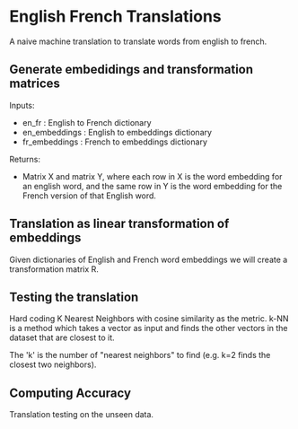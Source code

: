 # English French Translations
A naive machine translation to translate words from english to french.

## Generate embedidings and transformation matrices
Inputs:
* en_fr : English to French dictionary
* en_embeddings : English to embeddings dictionary
* fr_embeddings : French to embeddings dictionary

Returns:
* Matrix X and matrix Y, where each row in X is the word embedding for an english word, and the same row in Y is the word embedding for the French version of that English word.

## Translation as linear transformation of embeddings
Given dictionaries of English and French word embeddings we will create a transformation matrix R.

## Testing the translation
Hard coding K Nearest Neighbors with cosine similarity as the metric. k-NN is a method which takes a vector as input and finds the other vectors in the dataset that are closest to it.

The 'k' is the number of "nearest neighbors" to find (e.g. k=2 finds the closest two neighbors).

## Computing Accuracy
Translation testing on the unseen data.
